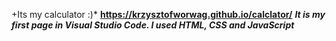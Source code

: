 +Its my calculator :)*
**https://krzysztofworwag.github.io/calclator/**
***It is my first page in Visual Studio Code. I used HTML, CSS and JavaScript***
